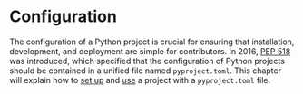 # Configuration

The configuration of a Python project is crucial for ensuring that installation, development, and deployment are simple for contributors.
In 2016, [PEP 518](https://peps.python.org/pep-0518/) was introduced, which specified that the configuration of Python projects should be contained in a unified file named `pyproject.toml`.
This chapter will explain how to [set up](set-up.md) and [use](usage.md) a project with a `pyproject.toml` file.
